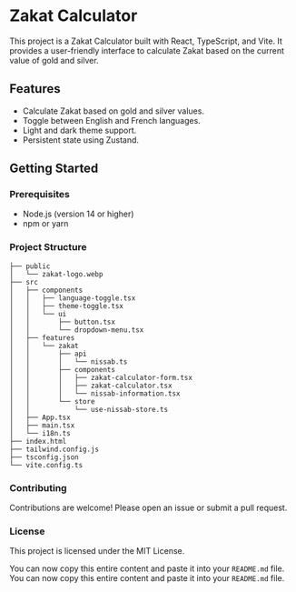 # Zakat Calculator

This project is a Zakat Calculator built with React, TypeScript, and Vite. It provides a user-friendly interface to calculate Zakat based on the current value of gold and silver.

## Features

- Calculate Zakat based on gold and silver values.
- Toggle between English and French languages.
- Light and dark theme support.
- Persistent state using Zustand.

## Getting Started

### Prerequisites

- Node.js (version 14 or higher)
- npm or yarn

### Project Structure

```plaintext
├── public
│   └── zakat-logo.webp
├── src
│   ├── components
│   │   ├── language-toggle.tsx
│   │   ├── theme-toggle.tsx
│   │   └── ui
│   │       ├── button.tsx
│   │       └── dropdown-menu.tsx
│   ├── features
│   │   └── zakat
│   │       ├── api
│   │       │   └── nissab.ts
│   │       ├── components
│   │       │   ├── zakat-calculator-form.tsx
│   │       │   ├── zakat-calculator.tsx
│   │       │   └── nissab-information.tsx
│   │       └── store
│   │           └── use-nissab-store.ts
│   ├── App.tsx
│   ├── main.tsx
│   └── i18n.ts
├── index.html
├── tailwind.config.js
├── tsconfig.json
└── vite.config.ts
```

### Contributing

Contributions are welcome! Please open an issue or submit a pull request.

### License

This project is licensed under the MIT License.


You can now copy this entire content and paste it into your `README.md` file.
You can now copy this entire content and paste it into your `README.md` file.
